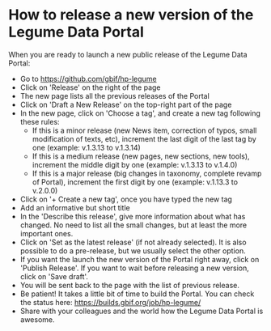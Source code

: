 # How to release a new version of the Legume Data Portal

When you are ready to launch a new public release of the Legume Data Portal:
- Go to https://github.com/gbif/hp-legume
- Click on 'Release' on the right of the page
- The new page lists all the previous releases of the Portal
- Click on 'Draft a New Release' on the top-right part of the page
- In the new page, click on 'Choose a tag', and create a new tag following these rules:
	- If this is a minor release (new News item, correction of typos, small modification of texts, etc), increment the last digit of the last tag by one (example: v.1.3.13 to v.1.3.14)
	- If this is a medium release (new pages, new sections, new tools), increment the middle digit by one (example: v.1.3.13 to v.1.4.0)
	- If this is a major release (big changes in taxonomy, complete revamp of Portal), increment the first digit by one (example: v.1.13.3 to v.2.0.0)
- Click on '+ Create a new tag', once you have typed the new tag
- Add an informative but short title
- In the 'Describe this release', give more information about what has changed. No need to list all the small changes, but at least the more important ones.
- Click on 'Set as the latest release' (if not already selected). It is also possible to do a pre-release, but we usually select the other option.
- If you want the launch the new version of the Portal right away, click on 'Publish Release'. If you want to wait before releasing a new version, click on 'Save draft'.
- You will be sent back to the page with the list of previous release.
- Be patient! It takes a little bit of time to build the Portal. You can check the status here: https://builds.gbif.org/job/hp-legume/
- Share with your colleagues and the world how the Legume Data Portal is awesome.
